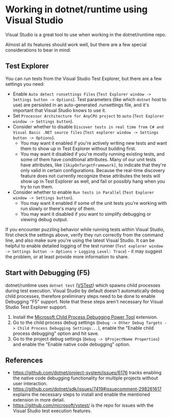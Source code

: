 # Working in dotnet/runtime using Visual Studio

Visual Studio is a great tool to use when working in the dotnet/runtime repo. 

Almost all its features should work well, but there are a few special considerations to bear in mind:

## Test Explorer 

You can run tests from the Visual Studio Test Explorer, but there are a few settings you need:
- Enable `Auto detect runsettings Files` (`Test Explorer window -> Settings button -> Options`). Test parameters (like which `dotnet` host to use) are persisted in an auto-generated .runsettings file, and it's important that Visual Studio knows to use it.
- Set `Processor Architecture for AnyCPU project` to `auto` (`Test Explorer window -> Settings button`).
- Consider whether to disable `Discover tests in real time from C# and Visual Basic .NET source files` (`Test explorer window -> Settings button -> Options`). 
    - You may want it enabled if you're actively writing new tests and want them to show up in Test Explorer without building first.
    - You may want it disabled if you're mostly running existing tests, and some of them have conditional attributes. Many of our unit tests have attributes, like `[SkipOnTargetFramework]`, to indicate that they're only valid in certain configurations. Because the real-time discovery feature does not currently recognize these attributes the tests will show up in Test Explorer as well, and fail or possibly hang when you try to run them.
- Consider whether to enable `Run tests in Parallel` (`Test Explorer window -> Settings button`). 
    - You may want it enabled if some of the unit tests you're working with run slowly or there's many of them.
    - You may want it disabled if you want to simplify debugging or viewing debug output.

If you encounter puzzling behavior while running tests within Visual Studio, first check the settings above, verify they run correctly from the command line, and also make sure you're using the latest Visual Studio. It can be helpful to enable detailed logging of the test runner (`Test explorer window -> Settings button -> Options > Logging Level: Trace`) - it may suggest the problem, or at least provide more information to share.

## Start with Debugging (F5)

dotnet/runtime uses `dotnet test` ([VSTest](https://github.com/Microsoft/vstest)) which spawns child processes during test execution.
Visual Studio by default doesn't automatically debug child processes, therefore preliminary steps need to be done to enable Debugging "F5" support.
Note that these steps aren't necessary for Visual Studio Test Explorer support.
1. Install the [Microsoft Child Process Debugging Power Tool](https://marketplace.visualstudio.com/items?itemName=vsdbgplat.MicrosoftChildProcessDebuggingPowerTool) extension.
2. Go to the child process debug settings (`Debug -> Other Debug Targets -> Child Process Debugging Settings...`), enable the "Enable child process debugging" option and hit save.
3. Go to the project debug settings (`Debug -> $ProjectName Properties`) and enable the "Enable native code debugging" option.

## References
- https://github.com/dotnet/project-system/issues/6176 tracks enabling the native code debugging functionality for multiple projects without user interaction.
- https://github.com/dotnet/sdk/issues/7419#issuecomment-298261617 explains the necessary steps to install and enable the mentioned extension in more detail.
- https://github.com/microsoft/vstest/ is the repo for issues with the Visual Studio test execution features.
